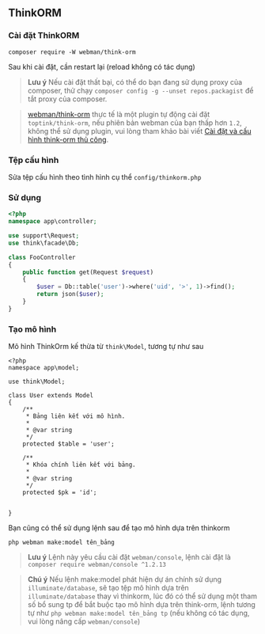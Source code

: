 ## ThinkORM

### Cài đặt ThinkORM

`composer require -W webman/think-orm`

Sau khi cài đặt, cần restart lại (reload không có tác dụng)

> **Lưu ý**
> Nếu cài đặt thất bại, có thể do bạn đang sử dụng proxy của composer, thử chạy `composer config -g --unset repos.packagist` để tắt proxy của composer.

> [webman/think-orm](https://www.workerman.net/plugin/14) thực tế là một plugin tự động cài đặt `toptink/think-orm`, nếu phiên bản webman của bạn thấp hơn `1.2`, không thể sử dụng plugin, vui lòng tham khảo bài viết [Cài đặt và cấu hình think-orm thủ công](https://www.workerman.net/a/1289).

### Tệp cấu hình
Sửa tệp cấu hình theo tình hình cụ thể `config/thinkorm.php`

### Sử dụng

```php
<?php
namespace app\controller;

use support\Request;
use think\facade\Db;

class FooController
{
    public function get(Request $request)
    {
        $user = Db::table('user')->where('uid', '>', 1)->find();
        return json($user);
    }
}
```

### Tạo mô hình

Mô hình ThinkOrm kế thừa từ `think\Model`, tương tự như sau
```
<?php
namespace app\model;

use think\Model;

class User extends Model
{
    /**
     * Bảng liên kết với mô hình.
     *
     * @var string
     */
    protected $table = 'user';

    /**
     * Khóa chính liên kết với bảng.
     *
     * @var string
     */
    protected $pk = 'id';

    
}
```

Bạn cũng có thể sử dụng lệnh sau để tạo mô hình dựa trên thinkorm
```
php webman make:model tên_bảng
```

> **Lưu ý**
> Lệnh này yêu cầu cài đặt `webman/console`, lệnh cài đặt là `composer require webman/console ^1.2.13`

> **Chú ý**
> Nếu lệnh make:model phát hiện dự án chính sử dụng `illuminate/database`, sẽ tạo tệp mô hình dựa trên `illuminate/database` thay vì thinkorm, lúc đó có thể sử dụng một tham số bổ sung tp để bắt buộc tạo mô hình dựa trên think-orm, lệnh tương tự như `php webman make:model tên_bảng tp` (nếu không có tác dụng, vui lòng nâng cấp `webman/console`)
